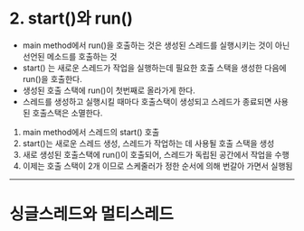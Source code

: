 # 2. start()와 run()

- main method에서 run()을 호출하는 것은 생성된 스레드를 실행시키는 것이 아닌 선언된 메소드를 호출하는 것
- start() 는 새로운 스레드가 작업을 실행하는데 필요한 호출 스택을 생성한 다음에 run()을 호출한다.
- 생성된 호출 스택에 run()이 첫번째로 올라가게 한다.
- 스레드를 생성하고 실행시킬 때마다 호출스택이 생성되고 스레드가 종료되면 사용된 호출스택은 소멸한다.


1. main method에서 스레드의 start() 호출
2. start()는 새로운 스레드 생성, 스레드가 작업하는 데 사용될 호출 스택을 생성
3. 새로 생성된 호출스택에 run()이 호출되어, 스레드가 독립된 공간에서 작업을 수행
4. 이제는 호출 스택이 2개 이므로 스케줄러가 정한 순서에 의해 번갈아 가면서 실행됨


---


# 싱글스레드와 멀티스레드


